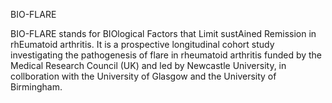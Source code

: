 BIO-FLARE

BIO-FLARE stands for BIOlogical Factors that Limit sustAined Remission in rhEumatoid arthritis. It is a prospective longitudinal cohort study investigating the pathogenesis of flare in rheumatoid arthritis funded by the Medical Research Council (UK) and led by Newcastle University, in collboration with the University of Glasgow and the University of Birmingham.

